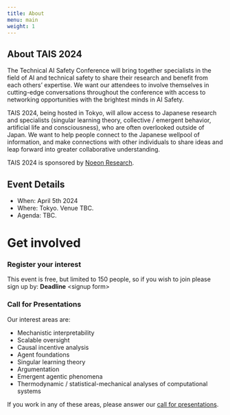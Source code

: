 ```yaml
---
title: About
menu: main
weight: 1
---
```


## About TAIS 2024

The Technical AI Safety Conference will bring together specialists in the field of AI and technical safety to share their research and benefit from each others’ expertise. We want our attendees to involve themselves in cutting-edge conversations throughout the conference with access to networking opportunities with the brightest minds in AI Safety.

TAIS 2024, being hosted in Tokyo, will allow access to Japanese research and specialists (singular learning theory, collective / emergent behavior, artificial life and consciousness), who are often overlooked outside of Japan. We want to help people connect to the Japanese wellpool of information, and make connections with other individuals to share ideas and leap forward into greater collaborative understanding.

TAIS 2024 is sponsored by [Noeon Research](https://noeon.ai).

## Event Details

* When: April 5th 2024
* Where: Tokyo. Venue TBC.
* Agenda: TBC.

# Get involved

### Register your interest

This event is free, but limited to 150 people, so if you wish to join please sign up by: **Deadline** &lt;signup form&gt;

### Call for Presentations

Our interest areas are:

* Mechanistic interpretability
* Scalable oversight
* Causal incentive analysis
* Agent foundations
* Singular learning theory
* Argumentation
* Emergent agentic phenomena
* Thermodynamic / statistical-mechanical analyses of computational systems

If you work in any of these areas, please answer our [call for presentations](./submissions).